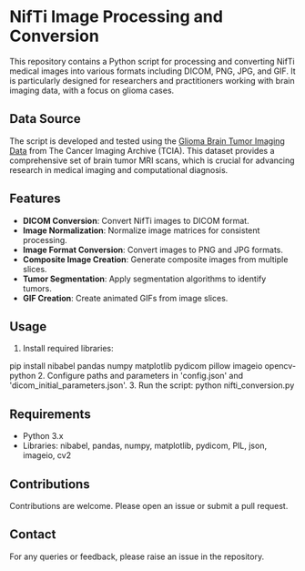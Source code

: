 # NifTi Image Processing and Conversion

This repository contains a Python script for processing and converting NifTi medical images into various formats including DICOM, PNG, JPG, and GIF. It is particularly designed for researchers and practitioners working with brain imaging data, with a focus on glioma cases.

## Data Source

The script is developed and tested using the [Glioma Brain Tumor Imaging Data](https://wiki.cancerimagingarchive.net/pages/viewpage.action?pageId=119705830) from The Cancer Imaging Archive (TCIA). This dataset provides a comprehensive set of brain tumor MRI scans, which is crucial for advancing research in medical imaging and computational diagnosis.

## Features

- **DICOM Conversion**: Convert NifTi images to DICOM format.
- **Image Normalization**: Normalize image matrices for consistent processing.
- **Image Format Conversion**: Convert images to PNG and JPG formats.
- **Composite Image Creation**: Generate composite images from multiple slices.
- **Tumor Segmentation**: Apply segmentation algorithms to identify tumors.
- **GIF Creation**: Create animated GIFs from image slices.

## Usage

1. Install required libraries:

pip install nibabel pandas numpy matplotlib pydicom pillow imageio opencv-python
2. Configure paths and parameters in 'config.json' and 'dicom_initial_parameters.json'.
3. Run the script:
python nifti_conversion.py

## Requirements

- Python 3.x
- Libraries: nibabel, pandas, numpy, matplotlib, pydicom, PIL, json, imageio, cv2

## Contributions

Contributions are welcome. Please open an issue or submit a pull request.

## Contact

For any queries or feedback, please raise an issue in the repository.


